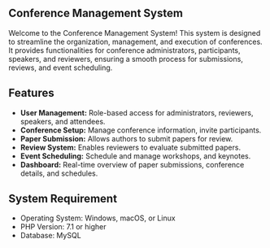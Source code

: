 ## Conference Management System
Welcome to the Conference Management System! This system is designed to streamline the organization, management, and execution of conferences. It provides functionalities for conference administrators, participants, speakers, and reviewers, ensuring a smooth process for submissions, reviews, and event scheduling.

## Features
-  **User Management:** Role-based access for administrators, reviewers, speakers, and attendees.
-  **Conference Setup:** Manage conference information, invite participants.
-  **Paper Submission:** Allows authors to submit papers for review.
-  **Review System:** Enables reviewers to evaluate submitted papers.
-  **Event Scheduling:** Schedule and manage workshops, and keynotes.
-  **Dashboard:** Real-time overview of paper submissions, conference details, and schedules.

## System Requirement
-  Operating System: Windows, macOS, or Linux
-  PHP Version: 7.1 or higher
- Database: MySQL

